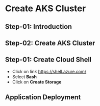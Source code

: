 # Create AKS Cluster

## Step-01: Introduction

## Step-02: Create AKS Cluster

## Step-01: Create Cloud Shell
- Click on link https://shell.azure.com/
- Select **Bash**
- Click on **Create Storage**


## Application Deployment

```
```